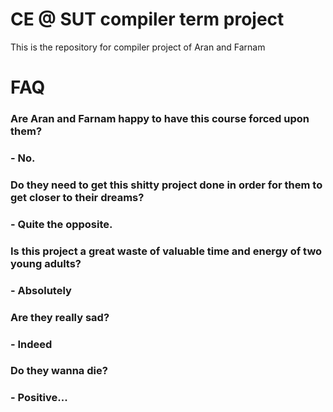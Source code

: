 # CE @ SUT compiler term project
This is the repository for compiler project of Aran and Farnam

# FAQ
### Are Aran and Farnam happy to have this course forced upon them?
### - No.
### Do they need to get this shitty project done in order for them to get closer to their dreams?
### - Quite the opposite.
### Is this project a great waste of valuable time and energy of two young adults?
### - Absolutely
### Are they really sad?
### - Indeed
### Do they wanna die?
### - Positive...
